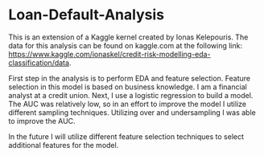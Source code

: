 # Loan-Default-Analysis

This is an extension of a Kaggle kernel created by Ionas Kelepouris.  The data for this analysis can be found on kaggle.com at the following link: https://www.kaggle.com/ionaskel/credit-risk-modelling-eda-classification/data.  

First step in the analysis is to perform EDA and feature selection.  Feature selection in this model is based on business knowledge.  I am a financial analyst at a credit union.  Next, I use a logistic regression to build a model.  The AUC was relatively low, so in an effort to improve the model I utilize different sampling techniques.  Utilizing over and undersampling I was able to improve the AUC.

In the future I will utilize different feature selection techniques to select additional features for the model.
